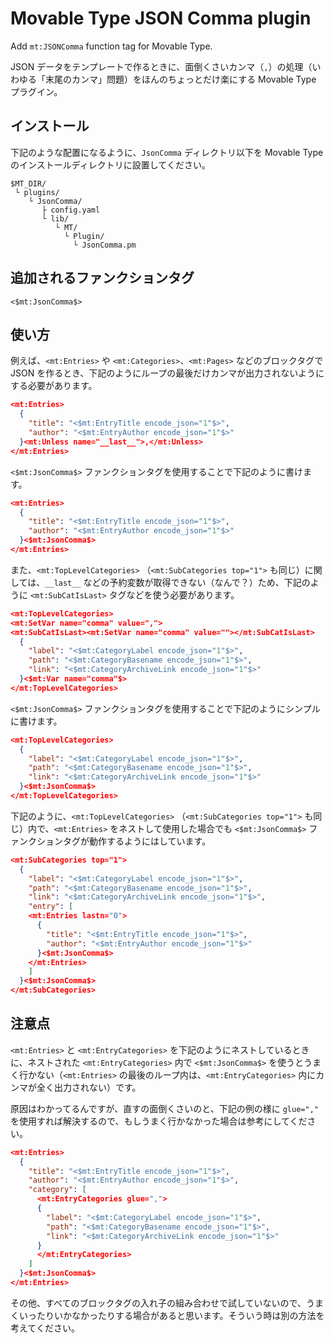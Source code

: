 # Movable Type JSON Comma plugin

Add `mt:JSONComma` function tag for Movable Type.

JSON データをテンプレートで作るときに、面倒くさいカンマ（`,`）の処理（いわゆる「末尾のカンマ」問題）をほんのちょっとだけ楽にする Movable Type プラグイン。

## インストール
下記のような配置になるように、`JsonComma` ディレクトリ以下を Movable Type のインストールディレクトリに設置してください。

```
$MT_DIR/
 └ plugins/
    └ JsonComma/
       ├ config.yaml
       └ lib/
          └ MT/
            └ Plugin/
              └ JsonComma.pm
```

## 追加されるファンクションタグ

```
<$mt:JsonComma$>
```

## 使い方

例えば、`<mt:Entries>` や `<mt:Categories>`、`<mt:Pages>` などのブロックタグで JSON を作るとき、下記のようにループの最後だけカンマが出力されないようにする必要があります。

```json
<mt:Entries>
  {
    "title": "<$mt:EntryTitle encode_json="1"$>",
    "author": "<$mt:EntryAuthor encode_json="1"$>"
  }<mt:Unless name="__last__">,</mt:Unless>
</mt:Entries>
```

`<$mt:JsonComma$>` ファンクションタグを使用することで下記のように書けます。

```json
<mt:Entries>
  {
    "title": "<$mt:EntryTitle encode_json="1"$>",
    "author": "<$mt:EntryAuthor encode_json="1"$>"
  }<$mt:JsonComma$>
</mt:Entries>
```

また、`<mt:TopLevelCategories>` （`<mt:SubCategories top="1">` も同じ）に関しては、`__last__` などの予約変数が取得できない（なんで？）ため、下記のように `<mt:SubCatIsLast>` タグなどを使う必要があります。

```json
<mt:TopLevelCategories>
<mt:SetVar name="comma" value=",">
<mt:SubCatIsLast><mt:SetVar name="comma" value=""></mt:SubCatIsLast>
  {
    "label": "<$mt:CategoryLabel encode_json="1"$>",
    "path": "<$mt:CategoryBasename encode_json="1"$>",
    "link": "<$mt:CategoryArchiveLink encode_json="1"$>"
  }<$mt:Var name="comma"$>
</mt:TopLevelCategories>
```

`<$mt:JsonComma$>` ファンクションタグを使用することで下記のようにシンプルに書けます。

```json
<mt:TopLevelCategories>
  {
    "label": "<$mt:CategoryLabel encode_json="1"$>",
    "path": "<$mt:CategoryBasename encode_json="1"$>",
    "link": "<$mt:CategoryArchiveLink encode_json="1"$>"
  }<$mt:JsonComma$>
</mt:TopLevelCategories>
```

下記のように、`<mt:TopLevelCategories>` （`<mt:SubCategories top="1">` も同じ）内で、`<mt:Entries>` をネストして使用した場合でも `<$mt:JsonComma$>` ファンクションタグが動作するようにはしています。

```json
<mt:SubCategories top="1">
  {
    "label": "<$mt:CategoryLabel encode_json="1"$>",
    "path": "<$mt:CategoryBasename encode_json="1"$>",
    "link": "<$mt:CategoryArchiveLink encode_json="1"$>",
    "entry": [
    <mt:Entries lastn="0">
      {
        "title": "<$mt:EntryTitle encode_json="1"$>",
        "author": "<$mt:EntryAuthor encode_json="1"$>"
      }<$mt:JsonComma$>
    </mt:Entries>
    ]
  }<$mt:JsonComma$>
</mt:SubCategories>
```

## 注意点

`<mt:Entries>` と `<mt:EntryCategories>` を下記のようにネストしているときに、ネストされた `<mt:EntryCategories>` 内で `<$mt:JsonComma$>` を使うとうまく行かない（`<mt:Entries>` の最後のループ内は、`<mt:EntryCategories>` 内にカンマが全く出力されない）です。

原因はわかってるんですが、直すの面倒くさいのと、下記の例の様に `glue=","` を使用すれば解決するので、もしうまく行かなかった場合は参考にしてください。

```json
<mt:Entries>
  {
    "title": "<$mt:EntryTitle encode_json="1"$>",
    "author": "<$mt:EntryAuthor encode_json="1"$>",
    "category": [
      <mt:EntryCategories glue=",">
      {
        "label": "<$mt:CategoryLabel encode_json="1"$>",
        "path": "<$mt:CategoryBasename encode_json="1"$>",
        "link": "<$mt:CategoryArchiveLink encode_json="1"$>"
      }
      </mt:EntryCategories>
    ]
  }<$mt:JsonComma$>
</mt:Entries>
```

その他、すべてのブロックタグの入れ子の組み合わせで試していないので、うまくいったりいかなかったりする場合があると思います。そういう時は別の方法を考えてください。
